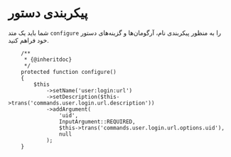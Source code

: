 # پیکربندی دستور

شما باید یک متد `configure` را به منظور پیکربندی نام، آرگومان‌ها و گزینه‌های دستور خود فراهم کنید.
```
    /**
     * {@inheritdoc}
     */
    protected function configure()
    {
        $this
            ->setName('user:login:url')
            ->setDescription($this->trans('commands.user.login.url.description'))
            ->addArgument(
                'uid',
                InputArgument::REQUIRED,
                $this->trans('commands.user.login.url.options.uid'),
                null
            );
    }
```
